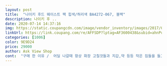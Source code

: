 ```yaml
---
layout: post 
title:  "나이키 후드 웨이스트 팩 힙색/허리색 BA4272-067, 블랙" 
description: 나이키 후 ..
date: 2020-07-14 14:37:16 
img: https://static.coupangcdn.com/image/vendor_inventory/images/2017/07/05/15/1/b776c94a-bbe6-4289-a030-3d72ccd706db.jpg 
linkUrl: https://link.coupang.com/re/AFFSDP?lptag=AF3600438&subid=ahnPublicAsk&pageKey=30337692&itemId=115534024&vendorItemId=70990067243&traceid=V0-113-3756b4d5e32e1bca 
categories: [1006] 
color: 9E9D24 
price: 29000 
author: Ask View Shop 
cont:  "구매 한 이유 /  어딜 나갈때 항상 화장 고칠것들과 지갑,약 등등 작은 짐들을 들고다녀야 하는데 에코백, 크로스백 등등을 들고다니니 짐을 꺼내기도 넣기도 너무 불편하더라고요 그래서 힙색을 샀어요.<br/><br/>길이로 되여있네요.<br/> 저는 어깨쪽은 한번도 안메어본지라^^;;<br/>등산때도 유용하게 쓰일수 있는 백인데 저는 강아지 산책시에 필요해서 구입했어요.<br/> 기존에 쓰던 허리색이  지퍼가 망가져 버려서 쓸수가 없네요.<br/> 싼거 대충샀더니 고장이 너무 빨리났기에 나이키라고 있길래 기왕이면 오래쓰는게 좋을듯해서 주문했어요.<br/> 사이즈가 딱 바라던바 사이즈네요<br/>디자인도 깔끔하니 이쁘고 견고해요 !<br/>배송관련 / 다른 힙색을 둘러봤는데요 이게 디자인이 깔끔하고 이쁜것같아서 구매했는데 5월 24일 밤에(오후 11시쯤) 주문 and amp;입금 했고 예상 도착일이 5월 29일인가 였는데 26일에 왔어요ㅠ 너무나 행복합니다! 감사합니다 택배기사님<br/>비교 / 제가 다른 힙색을 사본 적은 없지만 짧게나마 비교를 한다면 다른 힙색들 리뷰를 보면 뭐 물병 500ml 넣으면 뚜껑이 튀어나온다 그러던데 에프킬라 통이 들어가고도 여유로운거 보면 다른것들 보단 큰 것 같기도.<br/>.<br/>!<br/>생각보다 너무 이뻐서 놀랬어요 )<br/>신랑꺼라고 구매했는데 저도 살까봐요 !<br/>암튼 자신에게 맞는 용도로 쓰면 될수 있는 유용한 디자인입니다<br/>자세한 평가 / 정품인증서가 들어있구요 길이조절도 길게 또는 엄청 짧게 되고 안에 넓이가 크고 너무 좋아요 앞에는 큰 주머니고 뒤에는 지퍼를 하나열면 공간이 있고 또 그물망?주머니가 또있어요! 거기엔 핸드폰이나 수첩 여권 약 등등 넣어도 될듯 싶어요! (공간 크기 보시라고 사진 조금 첨부합니다.<br/> 에프킬라통을 넣어도 공간이 꽤 남고요 뒷 주머니의 그물망에 옛날에 쓰던 노트3네오 넣어봤어요 크기 참고하세용)<br/>천이 좀 얇은거 같아서 별하나 뺐어요.<br/> 다른건 매우만족<br/>큼지막해서 핸드폰 넣고 배변봉투,강쥐간식, 물 티슈등을 넣어도 넉넉해서 좋습니다<br/>한줄평 / 일단 정말 만족스럽습니다 ㅠㅠㅠ 행복.<br/>.<br/> 살까말까 고민되신다면 사는것을 추천드립니다^ㅂ^♡<br/>허리에 매는게 편해서 허리에 끈을 많이줄여서 착용했더니 줄여진 끈 길이가 엄청나게 길어졌네요.<br/> 어깨에도 멜수 있는<br/>" 
---
```

